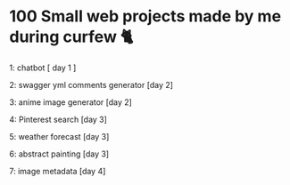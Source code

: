 
# 100 Small web projects made by me during curfew 🐈 

1: chatbot [ day 1 ]

2: swagger yml comments generator [day 2]

3: anime image generator [day 2]

4: Pinterest search [day 3]

5: weather forecast [day 3]

6: abstract painting [day 3]

7: image metadata [day 4]
